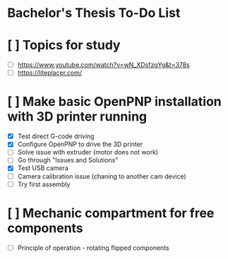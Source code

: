 # Bachelor's Thesis To-Do List

# [ ] Topics for study
   - [ ] https://www.youtube.com/watch?v=wN_XDsfzgYg&t=378s
   - [ ] https://liteplacer.com/

# [ ] Make basic OpenPNP installation with 3D printer running
   - [X] Test direct G-code driving
   - [X] Configure OpenPNP to drive the 3D printer
   - [ ] Solve issue with extruder (motor does not work)
   - [ ] Go through "Issues and Solutions"
   - [X] Test USB camera
   - [ ] Camera calibration issue (chaning to another cam device)
   - [ ] Try first assembly

# [ ] Mechanic compartment for free components
   - [ ] Principle of operation - rotating flipped components



